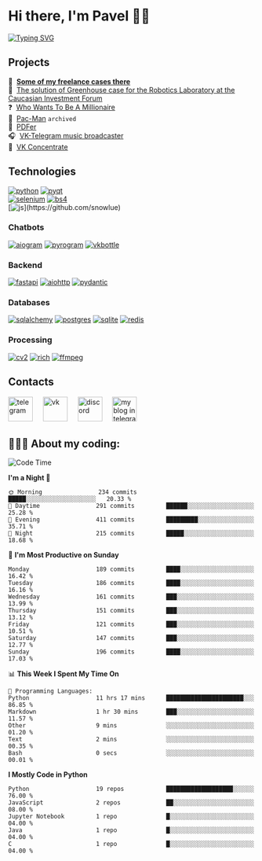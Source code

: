 # Hi there, I'm Pavel 👋🏼 
[![Typing SVG](https://readme-typing-svg.demolab.com?font=Parkinsans&weight=500&size=22&duration=2000&color=3454D1&multiline=true&repeat=false&width=446&height=169&lines=Python+developer;ITMO+student;VK+ambassador;Chatbots+creator;Desktop+apps+developer;...+and+singer+and+podcaster)](https://github.com/snowlue)  

## Projects
📱&#160; **[Some of my freelance cases there](https://degendigital.super.site/)**  
🤖&#160; [The solution of Greenhouse case for the Robotics Laboratory at the Caucasian Investment Forum](https://github.com/snowlue/cif-robotics-2024)  
❓&#160; [Who Wants To Be A Millionaire](https://github.com/snowlue/WWTBAM)  
👻&#160; [Pac-Man](https://github.com/Marklzzz/Pac-man) `archived`  
📄&#160; [PDFer](https://github.com/snowlue/pdfer)  
🎧&#160; [VK-Telegram music broadcaster](https://github.com/snowlue/vk-tg-music-broadcaster)  
👀&#160; [VK Concentrate](https://github.com/snowlue/VK-Concentrate)  

## Technologies
[![python](https://img.shields.io/badge/python-306998?style=for-the-badge&logo=python&logoColor=FFD43B)](https://github.com/snowlue)
[![pyqt](https://img.shields.io/badge/pyqt-41CD52?style=for-the-badge&logo=qt&logoColor=fff)](https://github.com/snowlue)  
[![selenium](https://img.shields.io/badge/selenium-43B02A?style=for-the-badge&logo=selenium&logoColor=fff)](https://github.com/snowlue)
[![bs4](https://img.shields.io/badge/beautiful_soup-287fb8?style=for-the-badge)](https://github.com/snowlue)  
[![js](https://img.shields.io/badge/javascript_(a_bit)-F7DF1E?style=for-the-badge&logo=javascript&logoColor=000)](https://github.com/snowlue)

### Chatbots
[![aiogram](https://img.shields.io/badge/aiogram-009bfb?style=for-the-badge&logo=telegram&logoColor=fff)](https://github.com/snowlue)
[![pyrogram](https://img.shields.io/badge/pyrogram-e65622?style=for-the-badge)](https://github.com/snowlue)
[![vkbottle](https://img.shields.io/badge/vkbottle-0077ff?style=for-the-badge&logo=vk&logoColor=fff)](https://github.com/snowlue)

### Backend
[![fastapi](https://img.shields.io/badge/fastapi-009688?style=for-the-badge&logo=fastapi&logoColor=fff)](https://github.com/snowlue)
[![aiohttp](https://img.shields.io/badge/aiohttp-2C5BB4?style=for-the-badge&logo=aiohttp&logoColor=fff)](https://github.com/snowlue)
[![pydantic](https://img.shields.io/badge/pydantic-E92063?style=for-the-badge&logo=pydantic&logoColor=fff)](https://github.com/snowlue)

### Databases
[![sqlalchemy](https://img.shields.io/badge/sqlalchemy-D71F00?style=for-the-badge&logo=sqlalchemy&logoColor=fff)](https://github.com/snowlue)
[![postgres](https://img.shields.io/badge/postgres-4169E1.svg?style=for-the-badge&logo=postgresql&logoColor=fff)](https://github.com/snowlue)
[![sqlite](https://img.shields.io/badge/sqlite-003B57.svg?style=for-the-badge&logo=sqlite&logoColor=fff)](https://github.com/snowlue)
[![redis](https://img.shields.io/badge/redis-FF4438.svg?style=for-the-badge&logo=redis&logoColor=fff)](https://github.com/snowlue)

### Processing
[![cv2](https://img.shields.io/badge/opencv-5C3EE8?style=for-the-badge&logo=opencv&logoColor=fff)](https://github.com/snowlue)
[![rich](https://img.shields.io/badge/rich-FAE742?style=for-the-badge&logo=rich&logoColor=000)](https://github.com/snowlue)
[![ffmpeg](https://img.shields.io/badge/ffmpeg-007808?style=for-the-badge&logo=ffmpeg&logoColor=fff)](https://github.com/snowlue)

## Contacts
[<img src='https://upload.wikimedia.org/wikipedia/commons/thumb/8/83/Telegram_2019_Logo.svg/768px-Telegram_2019_Logo.svg.png' alt='telegram' height='50'>](https://t.me/snowlue)
&#4448; [<img src='https://user-images.githubusercontent.com/22418658/169043582-878f7c04-1398-4296-9cef-85eb90f77f8f.png' alt='vk' height='50'>](https://vk.me/snowlue)
&#4448; [<img src='https://user-images.githubusercontent.com/22418658/130826704-ea944633-642f-46cc-9236-ffda0ec0ce41.png' alt='discord' height='50'>](https://discord.com/users/550713735686127626)
&#4448; [<img src='https://github.com/user-attachments/assets/8159be1d-7939-4432-ba94-2da0366d6650' alt='my blog in telegram' height='50'>](https://t.me/snowlues)

## 👨🏻‍💻 About my coding:
<!--START_SECTION:waka-->
![Code Time](http://img.shields.io/badge/Code%20Time-1%2C121%20hrs%2015%20mins-blue)

**I'm a Night 🦉** 

```text
🌞 Morning                234 commits         █████░░░░░░░░░░░░░░░░░░░░   20.33 % 
🌆 Daytime                291 commits         ██████░░░░░░░░░░░░░░░░░░░   25.28 % 
🌃 Evening                411 commits         █████████░░░░░░░░░░░░░░░░   35.71 % 
🌙 Night                  215 commits         █████░░░░░░░░░░░░░░░░░░░░   18.68 % 
```
📅 **I'm Most Productive on Sunday** 

```text
Monday                   189 commits         ████░░░░░░░░░░░░░░░░░░░░░   16.42 % 
Tuesday                  186 commits         ████░░░░░░░░░░░░░░░░░░░░░   16.16 % 
Wednesday                161 commits         ███░░░░░░░░░░░░░░░░░░░░░░   13.99 % 
Thursday                 151 commits         ███░░░░░░░░░░░░░░░░░░░░░░   13.12 % 
Friday                   121 commits         ███░░░░░░░░░░░░░░░░░░░░░░   10.51 % 
Saturday                 147 commits         ███░░░░░░░░░░░░░░░░░░░░░░   12.77 % 
Sunday                   196 commits         ████░░░░░░░░░░░░░░░░░░░░░   17.03 % 
```


📊 **This Week I Spent My Time On** 

```text
💬 Programming Languages: 
Python                   11 hrs 17 mins      ██████████████████████░░░   86.85 % 
Markdown                 1 hr 30 mins        ███░░░░░░░░░░░░░░░░░░░░░░   11.57 % 
Other                    9 mins              ░░░░░░░░░░░░░░░░░░░░░░░░░   01.20 % 
Text                     2 mins              ░░░░░░░░░░░░░░░░░░░░░░░░░   00.35 % 
Bash                     0 secs              ░░░░░░░░░░░░░░░░░░░░░░░░░   00.01 % 
```

**I Mostly Code in Python** 

```text
Python                   19 repos            ███████████████████░░░░░░   76.00 % 
JavaScript               2 repos             ██░░░░░░░░░░░░░░░░░░░░░░░   08.00 % 
Jupyter Notebook         1 repo              █░░░░░░░░░░░░░░░░░░░░░░░░   04.00 % 
Java                     1 repo              █░░░░░░░░░░░░░░░░░░░░░░░░   04.00 % 
C                        1 repo              █░░░░░░░░░░░░░░░░░░░░░░░░   04.00 % 
```




<!--END_SECTION:waka-->
